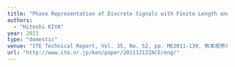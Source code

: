 ```yaml
---
title: "Phase Representation of Discrete Signals with Finite Length and Its Properties"
authors:
  - "Hitoshi KIYA"
year: 2011
type: "domestic"
venue: "ITE Technical Report, Vol. 35, No. 52, pp. ME2011-139, 熊本県熊本市, 2011-12-12."
url: "http://www.ite.or.jp/ken/paper/20111212ZACE/eng/"
---
```

